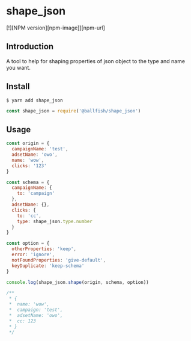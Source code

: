 # shape_json

[!][NPM version][npm-image]][npm-url]

## Introduction

A tool to help for shaping properties of json object to the type and name you want.

## Install

```shell
$ yarn add shape_json
```

```js
const shape_json = require('@ballfish/shape_json')
```

## Usage

```js
const origin = {
  campaignName: 'test',
  adsetName: 'owo',
  name: 'wow',
  clicks: '123'
}

const schema = {
  campaignName: {
    to: 'campaign'
  },
  adsetName: {},
  clicks: {
    to: 'cc',
    type: shape_json.type.number
  }
}

const option = {
  otherProperties: 'keep',
  error: 'ignore',
  notFoundProperties: 'give-default',
  keyDuplicate: 'keep-schema'
}

console.log(shape_json.shape(origin, schema, option))

/**
 * {
 *  name: 'wow',
 *  campaign: 'test',
 *  adsetName: 'owo',
 *  cc: 123
 * }
 */
```
